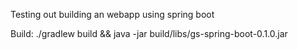 Testing out building an webapp using spring boot

Build: 
./gradlew build && java -jar build/libs/gs-spring-boot-0.1.0.jar